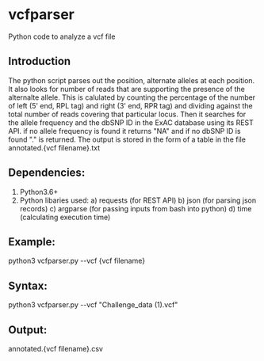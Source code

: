 # vcfparser
Python code to analyze a vcf file

## Introduction

The python script parses out the position, alternate alleles at each position. It also looks for number of reads that are supporting the presence of the alternalte allele. This is calulated by counting the percentage of the number of left (5' end, RPL tag) and right (3' end, RPR tag) and dividing against the total number of reads covering that particular locus. Then it searches for the allele frequency and the dbSNP ID in the ExAC database using its REST API. if no allele frequency is found it returns "NA" and if no dbSNP ID is found "." is returned. The output is stored in the form of a table in the file annotated.{vcf filename}.txt

## Dependencies:
1) Python3.6+
2) Python libaries used:
   a) requests (for REST API)
   b) json (for parsing json records)
   c) argparse (for passing inputs from bash into python)
   d) time (calculating execution time)

## Example:
python3 vcfparser.py --vcf {vcf filename}

## Syntax:
python3 vcfparser.py --vcf "Challenge_data (1).vcf"

## Output:
annotated.{vcf filename}.csv

